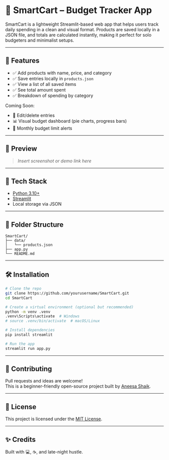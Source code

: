 # 🛒 SmartCart – Budget Tracker App

SmartCart is a lightweight Streamlit-based web app that helps users track daily spending in a clean and visual format. Products are saved locally in a JSON file, and totals are calculated instantly, making it perfect for solo budgeters and minimalist setups.

---

## 🚀 Features

- ✅ Add products with name, price, and category
- ✅ Save entries locally in `products.json`
- ✅ View a list of all saved items
- ✅ See total amount spent
- ✅ Breakdown of spending by category

Coming Soon:
- 🔄 Edit/delete entries
- 📊 Visual budget dashboard (pie charts, progress bars)
- 🔔 Monthly budget limit alerts

---

## 📸 Preview

> _Insert screenshot or demo link here_

---

## 🧠 Tech Stack

- [Python 3.10+](https://www.python.org/)
- [Streamlit](https://streamlit.io/)
- Local storage via JSON

---

## 📁 Folder Structure

```
SmartCart/
├── data/
│   └── products.json
├── app.py
└── README.md
```

---

## 🛠️ Installation

```bash
# Clone the repo
git clone https://github.com/yourusername/SmartCart.git
cd SmartCart

# Create a virtual environment (optional but recommended)
python -m venv .venv
.venv\Scripts\activate  # Windows
# source .venv/bin/activate  # macOS/Linux

# Install dependencies
pip install streamlit

# Run the app
streamlit run app.py
```

---

## 🤝 Contributing

Pull requests and ideas are welcome!  
This is a beginner-friendly open-source project built by [Aneesa Shaik](https://github.com/aneesashaik).

---

## 📄 License

This project is licensed under the [MIT License](LICENSE).

---

## ✨ Credits

Built with 💻, ☕, and late-night hustle.
